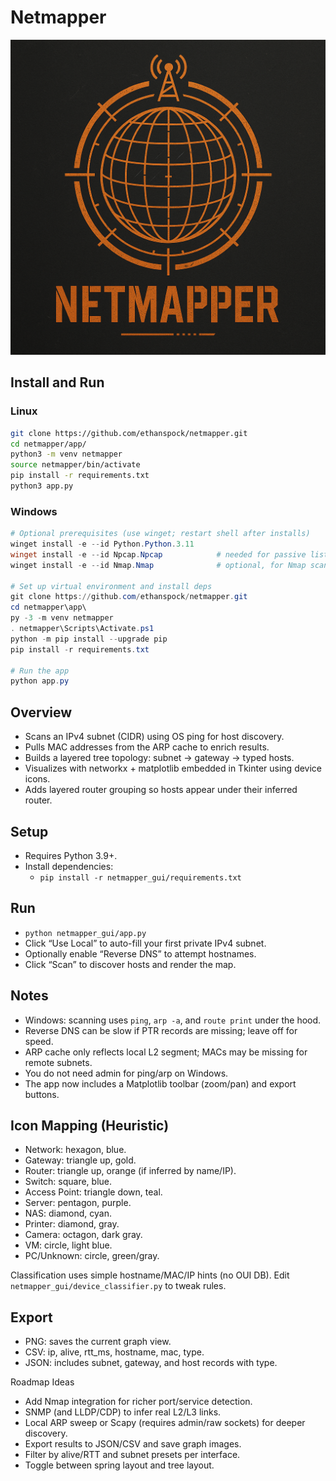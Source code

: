 # Netmapper
![Alt Text](app/logo/netmapper_icon.png)
## Install and Run
### Linux
```bash
git clone https://github.com/ethanspock/netmapper.git
cd netmapper/app/
python3 -m venv netmapper
source netmapper/bin/activate
pip install -r requirements.txt
python3 app.py
```
### Windows
```powershell
# Optional prerequisites (use winget; restart shell after installs)
winget install -e --id Python.Python.3.11
winget install -e --id Npcap.Npcap            # needed for passive listener
winget install -e --id Nmap.Nmap              # optional, for Nmap scans

# Set up virtual environment and install deps
git clone https://github.com/ethanspock/netmapper.git
cd netmapper\app\
py -3 -m venv netmapper
. netmapper\Scripts\Activate.ps1
python -m pip install --upgrade pip
pip install -r requirements.txt

# Run the app
python app.py
```


## Overview

- Scans an IPv4 subnet (CIDR) using OS ping for host discovery.
- Pulls MAC addresses from the ARP cache to enrich results.
- Builds a layered tree topology: subnet → gateway → typed hosts.
- Visualizes with networkx + matplotlib embedded in Tkinter using device icons.
 - Adds layered router grouping so hosts appear under their inferred router.

## Setup

- Requires Python 3.9+.
- Install dependencies:
  - `pip install -r netmapper_gui/requirements.txt`

## Run

- `python netmapper_gui/app.py`
- Click “Use Local” to auto-fill your first private IPv4 subnet.
- Optionally enable “Reverse DNS” to attempt hostnames.
- Click “Scan” to discover hosts and render the map.

## Notes

- Windows: scanning uses `ping`, `arp -a`, and `route print` under the hood.
- Reverse DNS can be slow if PTR records are missing; leave off for speed.
- ARP cache only reflects local L2 segment; MACs may be missing for remote subnets.
- You do not need admin for ping/arp on Windows.
 - The app now includes a Matplotlib toolbar (zoom/pan) and export buttons.

## Icon Mapping (Heuristic)

- Network: hexagon, blue.
- Gateway: triangle up, gold.
- Router: triangle up, orange (if inferred by name/IP).
- Switch: square, blue.
- Access Point: triangle down, teal.
- Server: pentagon, purple.
- NAS: diamond, cyan.
- Printer: diamond, gray.
- Camera: octagon, dark gray.
- VM: circle, light blue.
- PC/Unknown: circle, green/gray.

Classification uses simple hostname/MAC/IP hints (no OUI DB). Edit `netmapper_gui/device_classifier.py` to tweak rules.

## Export

- PNG: saves the current graph view.
- CSV: ip, alive, rtt_ms, hostname, mac, type.
- JSON: includes subnet, gateway, and host records with type.

Roadmap Ideas

- Add Nmap integration for richer port/service detection.
- SNMP (and LLDP/CDP) to infer real L2/L3 links.
- Local ARP sweep or Scapy (requires admin/raw sockets) for deeper discovery.
- Export results to JSON/CSV and save graph images.
- Filter by alive/RTT and subnet presets per interface.
 - Toggle between spring layout and tree layout.
